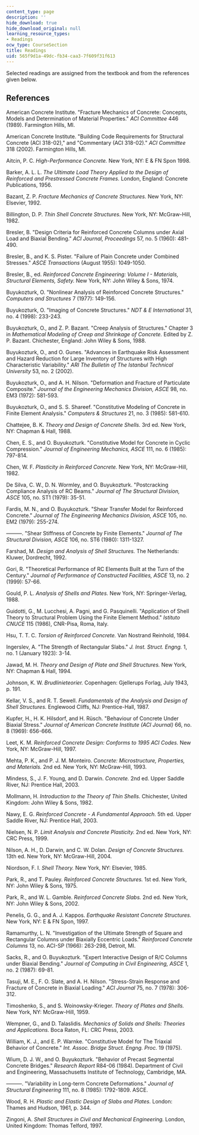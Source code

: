 ```yaml
---
content_type: page
description: ''
hide_download: true
hide_download_original: null
learning_resource_types:
- Readings
ocw_type: CourseSection
title: Readings
uid: 565f9d1a-49dc-fb34-caa3-7f609f31f613
---
```


Selected readings are assigned from the textbook and from the references given below.

References
----------

American Concrete Institute. "Fracture Mechanics of Concrete: Concepts, Models and Determination of Material Properties." _ACI Committee_ 446 (1989). Farmington Hills, MI.

American Concrete Institute. "Building Code Requirements for Structural Concrete (ACI 318-02)," and "Commentary (ACI 318-02)." _ACI Committee_ 318 (2002). Farmington Hills, MI.

Aitcin, P. C. _High-Performance Concrete._ New York, NY: E & FN Spon 1998.

Barker, A. L. L. _The Ultimate Load Theory Applied to the Design of Reinforced and Prestressed Concrete Frames._ London, England: Concrete Publications, 1956.

Bazant, Z. P. _Fracture Mechanics of Concrete Structures._ New York, NY: Elsevier, 1992.

Billington, D. P. _Thin Shell Concrete Structures._ New York, NY: McGraw-Hill, 1982.

Bresler, B. "Design Criteria for Reinforced Concrete Columns under Axial Load and Biaxial Bending." _ACI Journal, Proceedings_ 57, no. 5 (1960): 481-490.

Bresler, B., and K. S. Pister. "Failure of Plain Concrete under Combined Stresses." _ASCE Transactions_ (August 1955): 1049-1050.

Bresler, B., ed. _Reinforced Concrete Engineering: Volume I - Materials, Structural Elements, Safety._ New York, NY: John Wiley & Sons, 1974.

Buyukozturk, O. "Nonlinear Analysis of Reinforced Concrete Structures." _Computers and Structures_ 7 (1977): 149-156.

Buyukozturk, O. "Imaging of Concrete Structures." _NDT & E International_ 31, no. 4 (1998): 233-243.

Buyukozturk, O., and Z. P. Bazant. "Creep Analysis of Structures." Chapter 3 in _Mathematical Modeling of Creep and Shrinkage of Concrete._ Edited by Z. P. Bazant. Chichester, England: John Wiley & Sons, 1988.

Buyukozturk, O., and O. Gunes. "Advances in Earthquake Risk Assessment and Hazard Reduction for Large Inventory of Structures with High Characteristic Variability." _ARI The Bulletin of The Istanbul Technical University_ 53, no. 2 (2002).

Buyukozturk, O., and A. H. Nilson. "Deformation and Fracture of Particulate Composite." _Journal of the Engineering Mechanics Division, ASCE_ 98, no. EM3 (1972): 581-593.

Buyukozturk, O., and S. S. Shareef. "Constitutive Modeling of Concrete in Finite Element Analysis." _Computers & Structures_ 21, no. 3 (1985): 581-610.

Chattejee, B. K. _Theory and Design of Concrete Shells._ 3rd ed. New York, NY: Chapman & Hall, 1988.

Chen, E. S., and O. Buyukozturk. "Constitutive Model for Concrete in Cyclic Compression." _Journal of Engineering Mechanics, ASCE_ 111, no. 6 (1985): 797-814.

Chen, W. F. _Plasticity in Reinforced Concrete._ New York, NY: McGraw-Hill, 1982.

De Silva, C. W., D. N. Wormley, and O. Buyukozturk. "Postcracking Compliance Analysis of RC Beams." _Journal of The Structural Division, ASCE_ 105, no. ST1 (1979): 35-51.

Fardis, M. N., and O. Buyukozturk. "Shear Transfer Model for Reinforced Concrete." _Journal of The Engineering Mechanics Division, ASCE_ 105, no. EM2 (1979): 255-274.

———. "Shear Stiffness of Concrete by Finite Elements." _Journal of The Structural Division, ASCE_ 106, no. ST6 (1980): 1311-1327.

Farshad, M. _Design and Analysis of Shell Structures._ The Netherlands: Kluwer, Dordrecht, 1992.

Gori, R. "Theoretical Performance of RC Elements Built at the Turn of the Century." _Journal of Performance of Constructed Facilities, ASCE_ 13, no. 2 (1999): 57-66.

Gould, P. L. _Analysis of Shells and Plates._ New York, NY: Springer-Verlag, 1988.

Guidotti, G., M. Lucchesi, A. Pagni, and G. Pasquinelli. "Application of Shell Theory to Structural Problem Using the Finite Element Method." _Istituto CNUCE_ 115 (1986), CNR-Pisa, Roma, Italy.

Hsu, T. T. C. _Torsion of Reinforced Concrete._ Van Nostrand Reinhold, 1984.

Ingerslev, A. "The Strength of Rectangular Slabs." _J. Inst. Struct. Engng._ 1, no. 1 (January 1923): 3-14.

Jawad, M. H. _Theory and Design of Plate and Shell Structures._ New York, NY: Chapman & Hall, 1994.

Johnson, K. W. _Brudlinieteorier._ Copenhagen: Gjellerups Forlag, July 1943, p. 191.

Kellar, V. S., and R. T. Sewell. _Fundamentals of the Analysis and Design of Shell Structures._ Englewood Cliffs, NJ: Prentice-Hall, 1987.

Kupfer, H., H. K. Hilsdorf, and H. Rüsch. "Behaviour of Concrete Under Biaxial Stress." _Journal of American Concrete Institute (ACI Journal)_ 66, no. 8 (1969): 656-666.

Leet, K. M. _Reinforced Concrete Design: Conforms to 1995 ACI Codes._ New York, NY: McGraw-Hill, 1997.

Mehta, P. K., and P. J. M. Monteiro. _Concrete: Microstructure, Properties, and Materials._ 2nd ed. New York, NY: McGraw-Hill, 1993.

Mindess, S., J. F. Young, and D. Darwin. _Concrete._ 2nd ed. Upper Saddle River, NJ: Prentice Hall, 2003.

Mollmann, H. _Introduction to the Theory of Thin Shells._ Chichester, United Kingdom: John Wiley & Sons, 1982.

Nawy, E. G. _Reinforced Concrete - A Fundamental Approach._ 5th ed. Upper Saddle River, NJ: Prentice Hall, 2003.

Nielsen, N. P. _Limit Analysis and Concrete Plasticity._ 2nd ed. New York, NY: CRC Press, 1999.

Nilson, A. H., D. Darwin, and C. W. Dolan. _Design of Concrete Structures._ 13th ed. New York, NY: McGraw-Hill, 2004.

Niordson, F. I. _Shell Theory._ New York, NY: Elsevier, 1985.

Park, R., and T. Pauley. _Reinforced Concrete Structures._ 1st ed. New York, NY: John Wiley & Sons, 1975.

Park, R., and W. L. Gamble. _Reinforced Concrete Slabs._ 2nd ed. New York, NY: John Wiley & Sons, 2002.

Penelis, G. G., and A. J. Kappos. _Earthquake Resistant Concrete Structures._ New York, NY: E & FN Spon, 1997.

Ramamurthy, L. N. "Investigation of the Ultimate Strength of Square and Rectangular Columns under Biaxially Eccentric Loads." _Reinforced Concrete Columns_ 13, no. ACI-SP (1966): 263-298, Detroit, MI.

Sacks, R., and O. Buyukozturk. "Expert Interactive Design of R/C Columns under Biaxial Bending." _Journal of Computing in Civil Engineering, ASCE_ 1, no. 2 (1987): 69-81.

Tasuji, M. E., F. O. Slate, and A. H. Nilson. "Stress-Strain Response and Fracture of Concrete in Biaxial Loading." _ACI Journal_ 75, no. 7 (1978): 306-312.

Timoshenko, S., and S. Woinowsky-Krieger. _Theory of Plates and Shells._ New York, NY: McGraw-Hill, 1959.

Wempner, G., and D. Talaslidis. _Mechanics of Solids and Shells: Theories and Applications._ Boca Raton, FL: CRC Press, 2003.

William, K. J., and E. P. Warnke. "Constitutive Model for The Triaxial Behavior of Concrete." _Int. Assoc. Bridge Struct. Engng. Proc._ 19 (1975).

Wium, D. J. W., and O. Buyukozturk. "Behavior of Precast Segmental Concrete Bridges." _Research Report_ R84-06 (1984). Department of Civil and Engineering, Massachusetts Institute of Technology, Cambridge, MA.

———. "Variability in Long-term Concrete Deformations." _Journal of Structural Engineering_ 111, no. 8 (1985): 1792-1809. ASCE.

Wood, R. H. _Plastic and Elastic Design of Slabs and Plates._ London: Thames and Hudson, 1961, p. 344.

Zingoni, A. _Shell Structures in Civil and Mechanical Engineering._ London, United Kingdom: Thomas Telford, 1997.